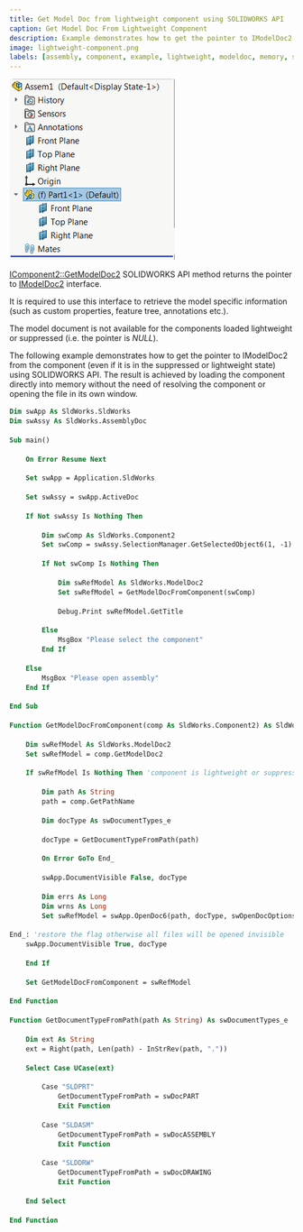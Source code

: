 ```yaml
---
title: Get Model Doc from lightweight component using SOLIDWORKS API
caption: Get Model Doc From Lightweight Component
description: Example demonstrates how to get the pointer to IModelDoc2 from the component (even if it is in the suppressed or lightweight state)
image: lightweight-component.png
labels: [assembly, component, example, lightweight, modeldoc, memory, solidworks api]
---
```

![Lightweight component in the assembly tree](lightweight-component.png)

[IComponent2::GetModelDoc2](https://help.solidworks.com/2012/english/api/sldworksapi/SolidWorks.Interop.sldworks~SolidWorks.Interop.sldworks.IComponent2~GetModelDoc2.html) SOLIDWORKS API method returns the pointer to [IModelDoc2](https://help.solidworks.com/2012/english/api/sldworksapi/SolidWorks.Interop.sldworks~SolidWorks.Interop.sldworks.IModelDoc2.html) interface.

It is required to use this interface to retrieve the model specific information (such as custom properties, feature tree, annotations etc.).

The model document is not available for the components loaded lightweight or suppressed (i.e. the pointer is *NULL*).

The following example demonstrates how to get the pointer to IModelDoc2 from the component (even if it is in the suppressed or lightweight state) using SOLIDWORKS API. The result is achieved by loading the component directly into memory without the need of resolving the component or opening the file in its own window.

~~~ vb
Dim swApp As SldWorks.SldWorks
Dim swAssy As SldWorks.AssemblyDoc

Sub main()

    On Error Resume Next
    
    Set swApp = Application.SldWorks
    
    Set swAssy = swApp.ActiveDoc
    
    If Not swAssy Is Nothing Then
        
        Dim swComp As SldWorks.Component2
        Set swComp = swAssy.SelectionManager.GetSelectedObject6(1, -1)
        
        If Not swComp Is Nothing Then
        
            Dim swRefModel As SldWorks.ModelDoc2
            Set swRefModel = GetModelDocFromComponent(swComp)
            
            Debug.Print swRefModel.GetTitle
            
        Else
            MsgBox "Please select the component"
        End If
        
    Else
        MsgBox "Please open assembly"
    End If
    
End Sub

Function GetModelDocFromComponent(comp As SldWorks.Component2) As SldWorks.ModelDoc2
    
    Dim swRefModel As SldWorks.ModelDoc2
    Set swRefModel = comp.GetModelDoc2
    
    If swRefModel Is Nothing Then 'component is lightweight or suppressed
        
        Dim path As String
        path = comp.GetPathName
        
        Dim docType As swDocumentTypes_e
        
        docType = GetDocumentTypeFromPath(path)
        
        On Error GoTo End_
        
        swApp.DocumentVisible False, docType
        
        Dim errs As Long
        Dim wrns As Long
        Set swRefModel = swApp.OpenDoc6(path, docType, swOpenDocOptions_e.swOpenDocOptions_Silent, "", errs, wrns)
        
End_: 'restore the flag otherwise all files will be opened invisible
    swApp.DocumentVisible True, docType
        
    End If
    
    Set GetModelDocFromComponent = swRefModel

End Function

Function GetDocumentTypeFromPath(path As String) As swDocumentTypes_e
    
    Dim ext As String
    ext = Right(path, Len(path) - InStrRev(path, "."))
    
    Select Case UCase(ext)
        
        Case "SLDPRT"
            GetDocumentTypeFromPath = swDocPART
            Exit Function
            
        Case "SLDASM"
            GetDocumentTypeFromPath = swDocASSEMBLY
            Exit Function
            
        Case "SLDDRW"
            GetDocumentTypeFromPath = swDocDRAWING
            Exit Function
            
    End Select
    
End Function
~~~


